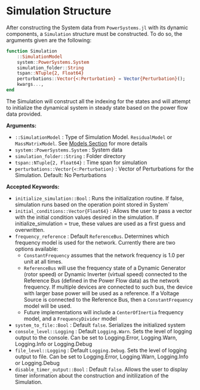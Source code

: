 # Simulation Structure

After constructing the System data from `PowerSystems.jl` with its dynamic components, a `Simulation` structure must be constructed. To do so, the arguments given are the following:

```julia
function Simulation
    ::SimulationModel
    system::PowerSystems.System
    simulation_folder::String
    tspan::NTuple{2, Float64}
    perturbations::Vector{<:Perturbation} = Vector{Perturbation}();
    kwargs...,
end
```

The Simulation will construct all the indexing for the states and will attempt to initialize the dynamical system in steady state based on the power flow data provided.

**Arguments:**
- `::SimulationModel` : Type of Simulation Model. `ResidualModel` or `MassMatrixModel`. See [Models Section](models.md) for more details
- `system::PowerSystems.System` : System data
- `simulation_folder::String` : Folder directory
- `tspan::NTuple{2, Float64}` : Time span for simulation
- `perturbations::Vector{<:Perturbation}` : Vector of Perturbations for the Simulation. Default: No Perturbations

**Accepted Keywords:**
- `initialize_simulation::Bool` : Runs the initialization routine. If false, simulation runs based on the operation point stored in System`
- `initial_conditions::Vector{Float64}` : Allows the user to pass a vector with the initial condition values desired in the simulation. If initialize_simulation = true, these values are used as a first guess and overwritten.
- `frequency_reference` : Default `ReferenceBus`. Determines which frequency model is used for the network. Currently there are two options available: 
    - `ConstantFrequency` assumes that the network frequency is 1.0 per unit at all times.
    - `ReferenceBus` will use the frequency state of a Dynamic Generator (rotor speed) or Dynamic Inverter (virtual speed) connected to the Reference Bus (defined in the Power Flow data) as the network frequency. If multiple devices are connected to such bus, the device with larger base power will be used as a reference. If a Voltage Source is connected to the Reference Bus, then a `ConstantFrequency` model will be used. 
    - Future implementations will include a `CenterOfInertia` frequency model, and a `FrequencyDivider` model
- `system_to_file::Bool` : Default `false`. Serializes the initialized system
- `console_level::Logging` : Default `Logging.Warn`. Sets the level of logging output to the console. Can be set to Logging.Error, Logging.Warn, Logging.Info or Logging.Debug
- `file_level::Logging` : Default `Logging.Debug`. Sets the level of logging output to file. Can be set to Logging.Error, Logging.Warn, Logging.Info or Logging.Debug
- `disable_timer_output::Bool` : Default `false`. Allows the user to display timer information about the construction and initilization of the Simulation.